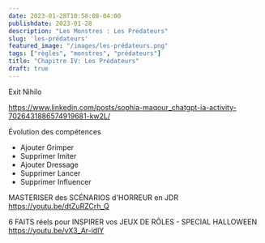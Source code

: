 ```yaml
---
date: 2023-01-28T10:58:08-04:00
publishdate: 2023-01-28
description: "Les Monstres : Les Prédateurs"
slug: 'les-prédateurs'
featured_image: "/images/les-prédateurs.png"
tags: ["règles", "monstres", "prédateurs"]
title: "Chapitre IV: Les Prédateurs"
draft: true
---
```


Exit Nihilo

https://www.linkedin.com/posts/sophia-maqour_chatgpt-ia-activity-7026431886574919681-kw2L/

Évolution des compétences
* Ajouter Grimper
* Supprimer Imiter
* Ajouter Dressage
* Supprimer Lancer
* Supprimer Influencer

MASTERISER des SCÉNARIOS d'HORREUR en JDR
https://youtu.be/dtZuRZCrh_Q

6 FAITS réels pour INSPIRER vos JEUX DE RÔLES - SPECIAL HALLOWEEN
https://youtu.be/vX3_Ar-idlY